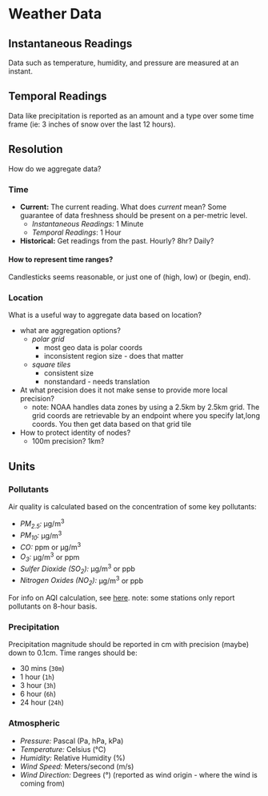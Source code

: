 # Weather Data

## Instantaneous Readings

Data such as temperature, humidity, and pressure are measured at an instant.

## Temporal Readings

Data like precipitation is reported as an amount and a type over some time frame (ie: 3 inches of snow over the last 12 hours).

## Resolution

How do we aggregate data?

### Time

- **Current:** The current reading. What does *current* mean? Some guarantee of data freshness should be present on a per-metric level.
  - *Instantaneous Readings:* 1 Minute
  - *Temporal Readings*: 1 Hour
- **Historical:** Get readings from the past. Hourly? 8hr? Daily?

#### How to represent time ranges?

Candlesticks seems reasonable, or just one of \(high, low\) or \(begin, end\).

### Location

What is a useful way to aggregate data based on location?

- what are aggregation options?
  - *polar grid*
    - most geo data is polar coords
    - inconsistent region size - does that matter
  - *square tiles*
    - consistent size
    - nonstandard - needs translation
- At what precision does it not make sense to provide more local precision?
  - note: NOAA handles data zones by using a 2.5km by 2.5km grid. The grid coords are retrievable by an endpoint where you specify lat,long coords. You then get data based on that grid tile
- How to protect identity of nodes?
  - 100m precision? 1km?

## Units

### Pollutants

Air quality is calculated based on the concentration of some key pollutants:

- *PM<sub>2.5</sub>:* &mu;g/m<sup>3</sup>
- *PM<sub>10</sub>:* &mu;g/m<sup>3</sup>
- *CO:* ppm or &mu;g/m<sup>3</sup>
- *O<sub>3</sub>:* &mu;g/m<sup>3</sup> or ppm
- *Sulfer Dioxide \(SO<sub>2</sub>\):* &mu;g/m<sup>3</sup> or ppb
- *Nitrogen Oxides \(NO<sub>2</sub>\):* &mu;g/m<sup>3</sup> or ppb

For info on AQI calculation, see [here](https://document.airnow.gov/technical-assistance-document-for-the-reporting-of-daily-air-quailty.pdf). note: some stations only report pollutants on 8-hour basis.


### Precipitation

Precipitation magnitude should be reported in cm with precision \(maybe\) down to 0.1cm. Time ranges should be:
- 30 mins \(`30m`\)
- 1 hour \(`1h`\)
- 3 hour \(`3h`\)
- 6 hour \(`6h`\)
- 24 hour \(`24h`\)

### Atmospheric

- *Pressure:* Pascal \(Pa, hPa, kPa\)
- *Temperature:* Celsius \(&#176;C\)
- *Humidity:* Relative Humidity \(%\)
- *Wind Speed:* Meters/second \(m/s\)
- *Wind Direction:* Degrees \(&#176;\) \(reported as wind origin - where the wind is coming from\)
